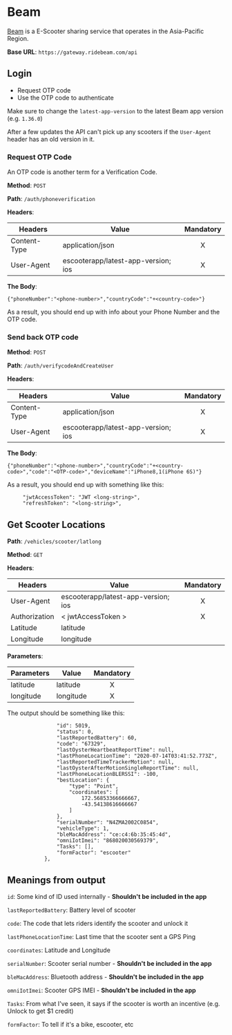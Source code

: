 # Beam
[Beam](https://www.ridebeam.com/) is a E-Scooter sharing service that operates in the Asia-Pacific Region.

**Base URL**: `https://gateway.ridebeam.com/api`

## Login

+ Request OTP code
+ Use the OTP code to authenticate

Make sure to change the `latest-app-version` to the latest Beam app version (e.g. `1.36.0`)

After a few updates the API can't pick up any scooters if the `User-Agent` header has an old version in it.

### Request OTP Code

An OTP code is another term for a Verification Code.

**Method**: `POST`

**Path**: `/auth/phoneverification`

**Headers**:

| Headers       | Value                                 | Mandatory |
| ------------- | ------------------------------------- | :-------: |
| Content-Type  | application/json                      | X         |
| User-Agent    | escooterapp/latest-app-version; ios   | X         |

**The Body**:

`{"phoneNumber":"<phone-number>","countryCode":"+<country-code>"}`

As a result, you should end up with info about your Phone Number and the OTP code.

### Send back OTP code

**Method**: `POST`

**Path**: `/auth/verifycodeAndCreateUser`

**Headers**:

| Headers       | Value                                 | Mandatory |
| ------------- | ------------------------------------- | :-------: |
| Content-Type  | application/json                      | X         |
| User-Agent    | escooterapp/latest-app-version; ios   | X         |

**The Body**:

`{"phoneNumber":"<phone-number>","countryCode":"+<country-code>","code":"<OTP-code>","deviceName":"iPhone8,1(iPhone 6S)"}`

As a result, you should end up with something like this:

```
     "jwtAccessToken": "JWT <long-string>",
     "refreshToken": "<long-string>",
```

## Get Scooter Locations

**Path**: `/vehicles/scooter/latlong`

**Method**: `GET`

**Headers**:

| Headers       | Value                                 | Mandatory |
| ------------  | ------------------------------------- | :-------: |
| User-Agent    | escooterapp/latest-app-version; ios   | X         |
| Authorization | < jwtAccessToken >                    | X         |
| Latitude      | latitude                              |           |
| Longitude     | longitude                             |           |

**Parameters**:

| Parameters | Value                    | Mandatory |
| ---------- | ------------------------ | :-------: |
| latitude   | latitude                 | X         |
| longitude  | longitude                | X         |


The output should be something like this:

```{
                "id": 5019,
                "status": 0,
                "lastReportedBattery": 60,
                "code": "67329",
                "lastOysterHeartbeatReportTime": null,
                "lastPhoneLocationTime": "2020-07-14T03:41:52.773Z",
                "lastReportedTimeTrackerMotion": null,
                "lastOysterAfterMotionSingleReportTime": null,
                "lastPhoneLocationBLERSSI": -100,
                "bestLocation": {
                    "type": "Point",
                    "coordinates": [
                        172.56853366666667,
                        -43.54138616666667
                    ]
                },
                "serialNumber": "N4ZMA2002C0854",
                "vehicleType": 1,
                "bleMacAddress": "ce:c4:6b:35:45:4d",
                "omniIotImei": "868020030569379",
                "Tasks": [],
                "formFactor": "escooter"
            },
```

## Meanings from output

`id`: Some kind of ID used internally - **Shouldn't be included in the app**

`lastReportedBattery`: Battery level of scooter

`code`: The code that lets riders identify the scooter and unlock it

`lastPhoneLocationTime`: Last time that the scooter sent a GPS Ping

`coordinates`: Latitude and Longitude

`serialNumber`: Scooter serial number - **Shouldn't be included in the app**

`bleMacAddress`: Bluetooth address - **Shouldn't be included in the app**

`omniIotImei`: Scooter GPS IMEI - **Shouldn't be included in the app**

`Tasks`: From what I've seen, it says if the scooter is worth an incentive (e.g. Unlock to get $1 credit)

`formFactor`: To tell if it's a bike, escooter, etc
